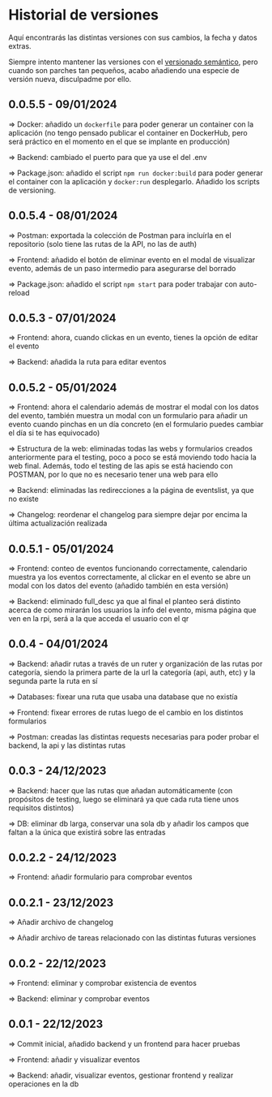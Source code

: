 # Historial de versiones

Aquí encontrarás las distintas versiones con sus cambios, la fecha y datos extras.

Siempre intento mantener las versiones con el [versionado semántico](https://semver.org/lang/es/), pero cuando son parches tan pequeños, acabo añadiendo una especie de versión nueva, disculpadme por ello.

## 0.0.5.5 - 09/01/2024

=> Docker: añadido un `dockerfile` para poder generar un container con la aplicación (no tengo pensado publicar el container en DockerHub, pero será práctico en el momento en el que se implante en producción)

=> Backend: cambiado el puerto para que ya use el del .env

=> Package.json: añadido el script `npm run docker:build` para poder generar el container con la aplicación y `docker:run` desplegarlo. Añadido los scripts de versioning.

## 0.0.5.4 - 08/01/2024

=> Postman: exportada la colección de Postman para incluírla en el repositorio (solo tiene las rutas de la API, no las de auth)

=> Frontend: añadido el botón de eliminar evento en el modal de visualizar evento, además de un paso intermedio para asegurarse del borrado

=> Package.json: añadido el script `npm start` para poder trabajar con auto-reload

## 0.0.5.3 - 07/01/2024

=> Frontend: ahora, cuando clickas en un evento, tienes la opción de editar el evento

=> Backend: añadida la ruta para editar eventos

## 0.0.5.2 - 05/01/2024

=> Frontend: ahora el calendario además de mostrar el modal con los datos del evento, también muestra un modal con un formulario para añadir un evento cuando pinchas en un día concreto (en el formulario puedes cambiar el día si te has equivocado)

=> Estructura de la web: eliminadas todas las webs y formularios creados anteriormente para el testing, poco a poco se está moviendo todo hacia la web final. Además, todo el testing de las apis se está haciendo con POSTMAN, por lo que no es necesario tener una web para ello

=> Backend: eliminadas las redirecciones a la página de eventslist, ya que no existe

=> Changelog: reordenar el changelog para siempre dejar por encima la última actualización realizada

## 0.0.5.1 - 05/01/2024

=> Frontend: conteo de eventos funcionando correctamente, calendario muestra ya los eventos correctamente, al clickar en el evento se abre un modal con los datos del evento (añadido también en esta versión)

=> Backend: eliminado full_desc ya que al final el planteo será distinto acerca de como mirarán los usuarios la info del evento, misma página que ven en la rpi, será a la que acceda el usuario con el qr

## 0.0.4 - 04/01/2024

=> Backend: añadir rutas a través de un ruter y organización de las rutas por categoría, siendo la primera parte de la url la categoría (api, auth, etc) y la segunda parte la ruta en sí

=> Databases: fixear una ruta que usaba una database que no existía

=> Frontend: fixear errores de rutas luego de el cambio en los distintos formularios

=> Postman: creadas las distintas requests necesarias para poder probar el backend, la api y las distintas rutas

## 0.0.3 - 24/12/2023

=> Backend: hacer que las rutas que añadan automáticamente (con propósitos de testing, luego se eliminará ya que cada ruta tiene unos requisitos distintos)

=> DB: eliminar db larga, conservar una sola db y añadir los campos que faltan a la única que existirá sobre las entradas

## 0.0.2.2 - 24/12/2023

=> Frontend: añadir formulario para comprobar eventos

## 0.0.2.1 - 23/12/2023

=> Añadir archivo de changelog

=> Añadir archivo de tareas relacionado con las distintas futuras versiones

## 0.0.2 - 22/12/2023

=> Frontend: eliminar y comprobar existencia de eventos

=> Backend: eliminar y comprobar eventos

## 0.0.1 - 22/12/2023

=> Commit inicial, añadido backend y un frontend para hacer pruebas

=> Frontend: añadir y visualizar eventos

=> Backend: añadir, visualizar eventos, gestionar frontend y realizar operaciones en la db
